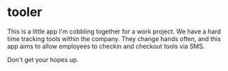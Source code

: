 tooler
======

This is a little app I'm cobbling together for a work project. We have a hard
time tracking tools within the company. They change hands often, and this app
aims to allow employees to checkin and checkout tools via SMS.

Don't get your hopes up.
